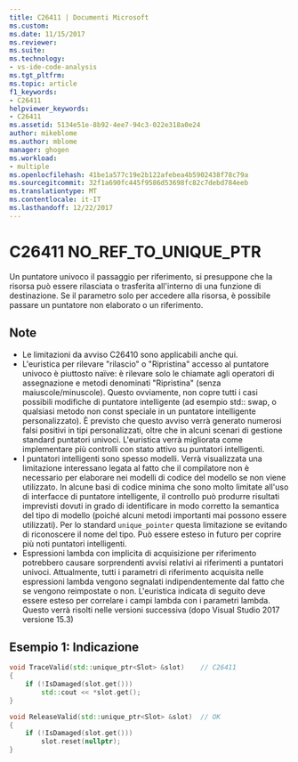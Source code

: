 ```yaml
---
title: C26411 | Documenti Microsoft
ms.custom: 
ms.date: 11/15/2017
ms.reviewer: 
ms.suite: 
ms.technology:
- vs-ide-code-analysis
ms.tgt_pltfrm: 
ms.topic: article
f1_keywords:
- C26411
helpviewer_keywords:
- C26411
ms.assetid: 5134e51e-8b92-4ee7-94c3-022e318a0e24
author: mikeblome
ms.author: mblome
manager: ghogen
ms.workload:
- multiple
ms.openlocfilehash: 41be1a577c19e2b122afebea4b5902438f78c79a
ms.sourcegitcommit: 32f1a690fc445f9586d53698fc82c7debd784eeb
ms.translationtype: MT
ms.contentlocale: it-IT
ms.lasthandoff: 12/22/2017
---
```

# <a name="c26411--noreftouniqueptr"></a>C26411 NO_REF_TO_UNIQUE_PTR
Un puntatore univoco il passaggio per riferimento, si presuppone che la risorsa può essere rilasciata o trasferita all'interno di una funzione di destinazione. Se il parametro solo per accedere alla risorsa, è possibile passare un puntatore non elaborato o un riferimento.

## <a name="remarks"></a>Note
- Le limitazioni da avviso C26410 sono applicabili anche qui.
- L'euristica per rilevare "rilascio" o "Ripristina" accesso al puntatore univoco è piuttosto naïve: è rilevare solo le chiamate agli operatori di assegnazione e metodi denominati "Ripristina" (senza maiuscole/minuscole). Questo ovviamente, non copre tutti i casi possibili modifiche di puntatore intelligente (ad esempio std:: swap, o qualsiasi metodo non const speciale in un puntatore intelligente personalizzato). È previsto che questo avviso verrà generato numerosi falsi positivi in tipi personalizzati, oltre che in alcuni scenari di gestione standard puntatori univoci. L'euristica verrà migliorata come implementare più controlli con stato attivo su puntatori intelligenti.
- I puntatori intelligenti sono spesso modelli. Verrà visualizzata una limitazione interessano legata al fatto che il compilatore non è necessario per elaborare nei modelli di codice del modello se non viene utilizzato. In alcune basi di codice minima che sono molto limitate all'uso di interfacce di puntatore intelligente, il controllo può produrre risultati imprevisti dovuti in grado di identificare in modo corretto la semantica del tipo di modello (poiché alcuni metodi importanti mai possono essere utilizzati). Per lo standard `unique_pointer` questa limitazione se evitando di riconoscere il nome del tipo. Può essere esteso in futuro per coprire più noti puntatori intelligenti.
- Espressioni lambda con implicita di acquisizione per riferimento potrebbero causare sorprendenti avvisi relativi ai riferimenti a puntatori univoci. Attualmente, tutti i parametri di riferimento acquisita nelle espressioni lambda vengono segnalati indipendentemente dal fatto che se vengono reimpostate o non. L'euristica indicata di seguito deve essere esteso per correlare i campi lambda con i parametri lambda. Questo verrà risolti nelle versioni successiva (dopo Visual Studio 2017 versione 15.3)

## <a name="example-1-unnecessary-reference"></a>Esempio 1: Indicazione
```cpp
void TraceValid(std::unique_ptr<Slot> &slot)    // C26411
{
    if (!IsDamaged(slot.get()))
        std::cout << *slot.get();
}

void ReleaseValid(std::unique_ptr<Slot> &slot)  // OK
{
    if (!IsDamaged(slot.get()))
        slot.reset(nullptr);
}
```